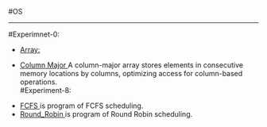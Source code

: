 #OS 
<br><hr>
#Experimnet-0: <br>
* <u> Array: </u> <br>
 - <u> Column Major </u> A column-major array stores elements in consecutive memory locations by columns, optimizing access for column-based operations. <br>
#Experiment-8: <br>
* <u>FCFS </u> is program of FCFS scheduling.<br>
* <u>Round_Robin </u> is program of Round Robin scheduling.

